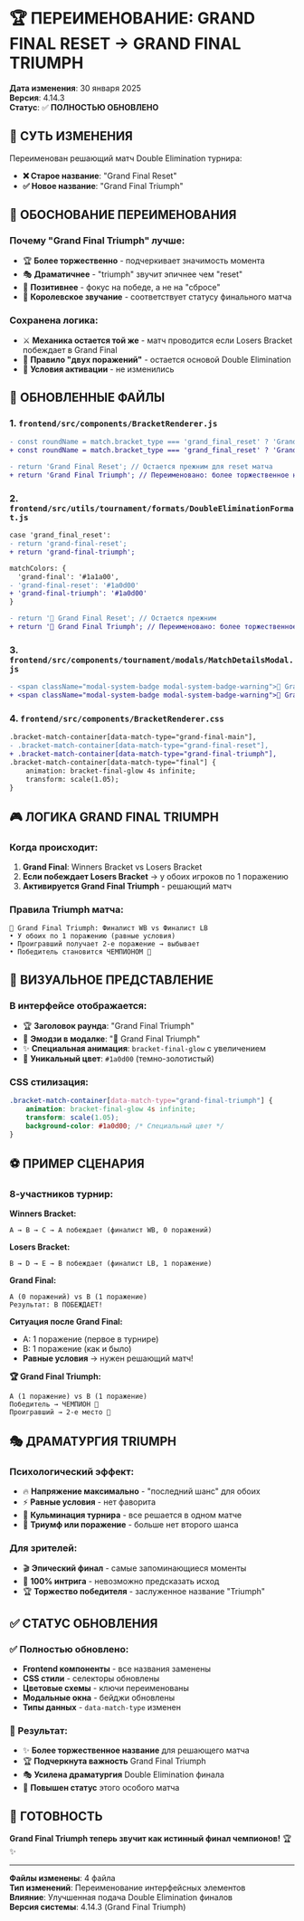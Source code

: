 # 🏆 ПЕРЕИМЕНОВАНИЕ: GRAND FINAL RESET → GRAND FINAL TRIUMPH

**Дата изменения**: 30 января 2025  
**Версия**: 4.14.3  
**Статус**: ✅ **ПОЛНОСТЬЮ ОБНОВЛЕНО**

## 🎯 **СУТЬ ИЗМЕНЕНИЯ**

Переименован решающий матч Double Elimination турнира:
- **❌ Старое название**: "Grand Final Reset"  
- **✅ Новое название**: "Grand Final Triumph"

## 🎨 **ОБОСНОВАНИЕ ПЕРЕИМЕНОВАНИЯ**

### **Почему "Grand Final Triumph" лучше:**
- 🏆 **Более торжественно** - подчеркивает значимость момента
- 🎭 **Драматичнее** - "triumph" звучит эпичнее чем "reset"
- 🌟 **Позитивнее** - фокус на победе, а не на "сбросе"
- 👑 **Королевское звучание** - соответствует статусу финального матча

### **Сохранена логика:**
- ⚔️ **Механика остается той же** - матч проводится если Losers Bracket побеждает в Grand Final
- 🔄 **Правило "двух поражений"** - остается основой Double Elimination
- 🎯 **Условия активации** - не изменились

## 🔧 **ОБНОВЛЕННЫЕ ФАЙЛЫ**

### **1. `frontend/src/components/BracketRenderer.js`**
```diff
- const roundName = match.bracket_type === 'grand_final_reset' ? 'Grand Final Reset' : 'Grand Final';
+ const roundName = match.bracket_type === 'grand_final_reset' ? 'Grand Final Triumph' : 'Grand Final';

- return 'Grand Final Reset'; // Остается прежним для reset матча
+ return 'Grand Final Triumph'; // Переименовано: более торжественное название для reset матча
```

### **2. `frontend/src/utils/tournament/formats/DoubleEliminationFormat.js`**
```diff
case 'grand_final_reset':
- return 'grand-final-reset';
+ return 'grand-final-triumph';

matchColors: {
  'grand-final': '#1a1a00',
- 'grand-final-reset': '#1a0d00'
+ 'grand-final-triumph': '#1a0d00'
}

- return '🔄 Grand Final Reset'; // Остается прежним
+ return '🔄 Grand Final Triumph'; // Переименовано: более торжественное название
```

### **3. `frontend/src/components/tournament/modals/MatchDetailsModal.js`**
```diff
- <span className="modal-system-badge modal-system-badge-warning">🔄 Grand Final Reset</span>
+ <span className="modal-system-badge modal-system-badge-warning">🔄 Grand Final Triumph</span>
```

### **4. `frontend/src/components/BracketRenderer.css`**
```diff
.bracket-match-container[data-match-type="grand-final-main"],
- .bracket-match-container[data-match-type="grand-final-reset"],
+ .bracket-match-container[data-match-type="grand-final-triumph"],
.bracket-match-container[data-match-type="final"] {
    animation: bracket-final-glow 4s infinite;
    transform: scale(1.05);
}
```

## 🎮 **ЛОГИКА GRAND FINAL TRIUMPH**

### **Когда происходит:**
1. **Grand Final**: Winners Bracket vs Losers Bracket
2. **Если побеждает Losers Bracket** → у обоих игроков по 1 поражению
3. **Активируется Grand Final Triumph** - решающий матч

### **Правила Triumph матча:**
```
🥇 Grand Final Triumph: Финалист WB vs Финалист LB
• У обоих по 1 поражению (равные условия)
• Проигравший получает 2-е поражение → выбывает  
• Победитель становится ЧЕМПИОНОМ 👑
```

## 🎨 **ВИЗУАЛЬНОЕ ПРЕДСТАВЛЕНИЕ**

### **В интерфейсе отображается:**
- 🏆 **Заголовок раунда**: "Grand Final Triumph"
- 🔄 **Эмодзи в модалке**: "🔄 Grand Final Triumph"  
- ✨ **Специальная анимация**: `bracket-final-glow` с увеличением
- 🎯 **Уникальный цвет**: `#1a0d00` (темно-золотистый)

### **CSS стилизация:**
```css
.bracket-match-container[data-match-type="grand-final-triumph"] {
    animation: bracket-final-glow 4s infinite;
    transform: scale(1.05);
    background-color: #1a0d00; /* Специальный цвет */
}
```

## ⚽ **ПРИМЕР СЦЕНАРИЯ**

### **8-участников турнир:**

**Winners Bracket:**
```
A → B → C → A побеждает (финалист WB, 0 поражений)
```

**Losers Bracket:**  
```
B → D → E → B побеждает (финалист LB, 1 поражение)
```

**Grand Final:**
```
A (0 поражений) vs B (1 поражение)
Результат: B ПОБЕЖДАЕТ!
```

**Ситуация после Grand Final:**
- A: 1 поражение (первое в турнире)
- B: 1 поражение (как и было)
- **Равные условия** → нужен решающий матч!

**🏆 Grand Final Triumph:**
```
A (1 поражение) vs B (1 поражение)
Победитель → ЧЕМПИОН 👑
Проигравший → 2-е место 🥈
```

## 🎭 **ДРАМАТУРГИЯ TRIUMPH**

### **Психологический эффект:**
- 🔥 **Напряжение максимально** - "последний шанс" для обоих
- ⚡ **Равные условия** - нет фаворита
- 🎪 **Кульминация турнира** - все решается в одном матче
- 👑 **Триумф или поражение** - больше нет второго шанса

### **Для зрителей:**
- 🎬 **Эпический финал** - самые запоминающиеся моменты
- 🎯 **100% интрига** - невозможно предсказать исход  
- 🏆 **Торжество победителя** - заслуженное название "Triumph"

## ✅ **СТАТУС ОБНОВЛЕНИЯ**

### **✅ Полностью обновлено:**
- **Frontend компоненты** - все названия заменены
- **CSS стили** - селекторы обновлены  
- **Цветовые схемы** - ключи переименованы
- **Модальные окна** - бейджи обновлены
- **Типы данных** - `data-match-type` изменен

### **🎯 Результат:**
- ✨ **Более торжественное название** для решающего матча
- 🏆 **Подчеркнута важность** Grand Final Triumph  
- 🎭 **Усилена драматургия** Double Elimination финала
- 👑 **Повышен статус** этого особого матча

## 🚀 **ГОТОВНОСТЬ**

**Grand Final Triumph теперь звучит как истинный финал чемпионов!** 🏆✨

---

**Файлы изменены**: 4 файла  
**Тип изменений**: Переименование интерфейсных элементов  
**Влияние**: Улучшенная подача Double Elimination финалов  
**Версия системы**: 4.14.3 (Grand Final Triumph) 